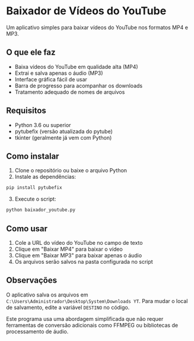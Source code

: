 # Baixador de Vídeos do YouTube

Um aplicativo simples para baixar vídeos do YouTube nos formatos MP4 e MP3.

## O que ele faz

- Baixa vídeos do YouTube em qualidade alta (MP4)
- Extrai e salva apenas o áudio (MP3)
- Interface gráfica fácil de usar
- Barra de progresso para acompanhar os downloads
- Tratamento adequado de nomes de arquivos

## Requisitos

- Python 3.6 ou superior
- pytubefix (versão atualizada do pytube)
- tkinter (geralmente já vem com Python)

## Como instalar

1. Clone o repositório ou baixe o arquivo Python
2. Instale as dependências:

```bash
pip install pytubefix
```

3. Execute o script:

```bash
python baixador_youtube.py
```

## Como usar

1. Cole a URL do vídeo do YouTube no campo de texto
2. Clique em "Baixar MP4" para baixar o vídeo
3. Clique em "Baixar MP3" para baixar apenas o áudio
4. Os arquivos serão salvos na pasta configurada no script

## Observações

O aplicativo salva os arquivos em `C:\Users\Administrador\Desktop\System\Downloads YT`. Para mudar o local de salvamento, edite a variável `DESTINO` no código.

Este programa usa uma abordagem simplificada que não requer ferramentas de conversão adicionais como FFMPEG ou bibliotecas de processamento de áudio.
